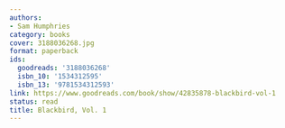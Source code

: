 ```yaml
---
authors:
- Sam Humphries
category: books
cover: 3188036268.jpg
format: paperback
ids:
  goodreads: '3188036268'
  isbn_10: '1534312595'
  isbn_13: '9781534312593'
link: https://www.goodreads.com/book/show/42835878-blackbird-vol-1
status: read
title: Blackbird, Vol. 1
---
```

